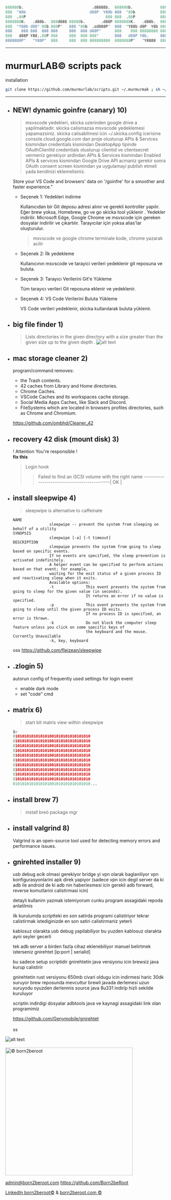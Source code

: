```mathematica
888888b.                              .d8888b.  888888b.            8888888b.                   888   ©
888  "88b                            d88P  Y88b 888  "88b           888   Y88b                  888    
888  .88P                                   888 888  .88P           888    888                  888    
8888888K.   .d88b.  888d888 88888b.       .d88P 8888888K.   .d88b.  888   d88P .d88b.   .d88b.  888888 
888  "Y88b d88" 88b 888P"   888 "88b  .od888P"  888  "Y88b d8P  Y8b 8888888P" d88 "88b d88 "88b 888    
888    888 888  888 888     888  888 d88P"      888    888 88888888 888 T88b  888  888 888  888 888    
888   d88P Y88..88P 888     888  888 888"       888   d88P Y8b.     888  T88b Y88..88P Y88..88P Y88b.  
8888888P"   "Y88P"  888     888  888 888888888  8888888P"   "Y8888  888   T88b "Y88P"   "Y88P"   "Y888 
```


<!-- ![alt text](https://www.born2beroot.com/images/b2r.png "© born2beroot") -->
---

# murmurLAB© scripts pack

installation

```bash
git clone https://github.com/murmurlab/scripts.git ~/.murmurmak ; sh ~/.murmurmak/murmurmak.sh i
```

---

- ## NEW! dynamic goinfre (canary) 10)

    > msvscode yedekleri, skicka uzerinden google drive a yapilmaktadir. skicka calismazsa msvscode yedeklemesi yapamazsiniz.
    skicka calisabilmesi icin ~/.skicka.config icerisine console.cloud.google.com dan proje olusturup APIs & Services kismindan credentials kismindan DesktopApp tipinde OAuthClientId credentials olusturup clientid ve clientsecret vermeniz gerekiyor ardindan APIs & Services kismindan Enabled APIs & services kismindan Google Drive API acmaniz gerekir sonra OAuth consent screen kismindan ya uygulamayi publish etmeli yada kendinizi eklemelisiniz.

    Store your VS Code and browsers' data on '/goinfre' for a smoother and faster experience."

  - Seçenek 1: Yedekleri indirme

    Kullanıcıdan bir Git deposu adresi alınır ve gerekli kontroller yapılır.
    Eğer brew yoksa, Homebrew, go ve go skicka tool yüklenir .
    Yedekler indirilir.
    Microsoft Edge, Google Chrome ve msvscode için gereken dosyalar indirilir ve çıkartılır.
    Tarayıcılar için yoksa alias'lar oluşturulur.
    >msvscode ve google chrome terminale kode, chrome yazarak acilir

  - Seçenek 2: İlk yedekleme

    Kullanıcının msvscode ve tarayici verileri yedeklenir git reposuna ve buluta.

  - Seçenek 3: Tarayıcı Verilerini Git'e Yükleme

    Tüm tarayıcı verileri Git reposuna eklenir ve yedeklenir.

  - Seçenek 4: VS Code Verilerini Buluta Yükleme

    VS Code verileri yedeklenir, skicka kullanılarak buluta yüklenir.

- ## big file finder 1)

    > Lists directories in the given directory with a size greater than the given size up to the given depth
    .
    ![alt text](bigsmoke.jpeg "© born2beroot")

- ## mac storage cleaner 2)

    program/command removes:
  - the Trash contents.
  - 42 caches from Library and Home directories.
  - Chrome Caches.
  - VSCode Caches and its workspaces cache storage.
  - Social Media Apps Caches, like Slack and Discord.
  - FileSystems which are located in browsers profiles directories, such as Chrome and Chromium.
  
  https://github.com/ombhd/Cleaner_42

- ## recovery 42 disk (mount disk) 3)

    ! Attention You're responsible !
    \
    **fix this**
    > Login hook
    >>Failed to find an iSCSI volume with the right name
    >---------------------------------------------| OK |

- ## install sleepwipe 4)
    >
    >sleepwipe is alternative to caffeinate

    ```none
    NAME
                    sleepwipe -- prevent the system from sleeping on behalf of a utility
    SYNOPSIS
                    sleepwipe [-a] [-t timeout]
    DESCRIPTION
                    sleepwipe prevents the system from going to sleep based on specific events.
                    If no events are specified, the sleep prevention is activated indefinitely.
                    A helper event can be specified to perform actions based on that event; for example,
                    waiting for the exit status of a given process ID and reactivating sleep when it exits.
                    Available options:
                    -t              This event prevents the system from going to sleep for the given value (in seconds).
                                    It returns an error if no value is specified.
                    -p              This event prevents the system from going to sleep until the given process ID exits.
                                    If no process ID is specified, an error is thrown.
                    -k              Do not block the computer sleep feature unless you click on some specific keys of
                                    the keyboard and the mouse.
    Currently Unavailable
                    -k, key, keyboard
    ```

    oss https://github.com/fleizean/sleepwipe

- ## .zlogin 5)

    autorun config of frequently used settings for login event

  - enable dark mode
  - set "code" cmd

- ## matrix 6)
    >
    >start bit matris view within sleepwipe

    ```py
    $>
    0101010101010101001010101010101010
    0101010101010101001010101010101010
    0101010101010101001010101010101010
    0101010101010101001010101010101010
    0101010101010101001010101010101010
    0101010101010101001010101010101010
    0101010101010101001010101010101010
    0101010101010101001010101010101010
    0101010101010101001010101010101010
    0101010101010101001010101010101010
    0101010101010101001010101010101010...
    
    ```

- ## install brew 7)

    >install breö package mgr

- ## install valgrind 8)

  Valgrind is an open-source tool used for detecting memory errors and performance issues.

- ## gnirehted installer 9)

    usb debug acik olmasi gerekiyor
    bridge yi vpn olarak baglaniliyor vpn konfigurasyonlarini apk direk yapiyor (sadece vpn icin degil server da ki adb ile android de ki adb nin haberlesmesi icin gerekli adb forward, reverse komutlarini calistirmasi icin)

    detayli kullanim yazmak istemiyorum cunku program assagidaki repoda anlatilmis

    ilk kurulumda scriptteki en son satirda programi calistiriyor tekrar calistirmak istediginizde en son satiri calistirmaniz yeterli

    kablosuz olarakta usb debug yapilabiliyor bu yuzden kablosuz olarakta ayni seyler gecerli

    tek adb server a birden fazla cihaz eklenebiliyor manuel belirtmek isterseniz gnirehtet [ip:port | serialid]

    bu sadece setup scriptidir
    gnirehtetin java versiyonu icin brewsiz java kurup calistirir

    gnirehtetin rust versiyonu 650mb civari oldugu icin indirmesi haric 30dk suruyor brew reposunda mevcuttur
    brewli javada derlemesi uzun suruyodu oyuzden derlenmis source java 8u331 indirip hizli sekilde kuruluyor

    scriptin indirdigi dosyalar adbtools java ve kaynagi assagidaki link olan programimiz

    https://github.com/Genymobile/gnirehtet
    \
    \
    ss

![alt text](SS.png "© born2beroot")
\
\
<a href="https://www.linkedin.com/company/born2beroot/">
<img src="https://www.born2beroot.com/images/b2r.png" alt= "© born2beroot" width="400" height="400">
</a>

admin@born2beroot.com https://github.com/Born2beRoot 

<a href="https://www.linkedin.com/company/born2beroot/">Linkedln born2beroot©</a> & <a href="https://www.born2beroot.com/">born2beroot.com ©</a>